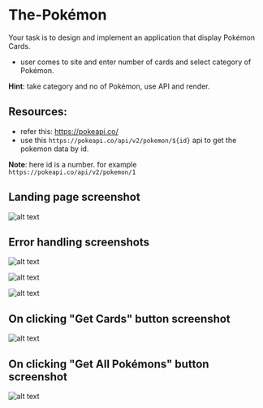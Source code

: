 
# The-Pokémon

Your task is to design and implement an application that display Pokémon Cards.

- user comes to site and enter number of cards and select category of Pokémon.

**Hint**: take category and no of Pokémon, use API and render.

## Resources:

- refer this: https://pokeapi.co/
- use this `https://pokeapi.co/api/v2/pokemon/${id}` api to get the pokemon data by id.

**Note**: here id is a number. for example `https://pokeapi.co/api/v2/pokemon/1`


## Landing page screenshot

![alt text](image.png)

## Error handling screenshots

![alt text](image-1.png)

![alt text](image-2.png)

![alt text](image-3.png)

## On clicking "Get Cards" button screenshot

![alt text](image-4.png)

## On clicking "Get All Pokémons" button screenshot

![alt text](image-5.png)